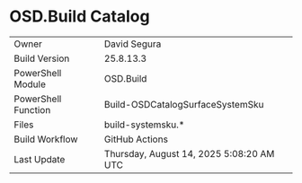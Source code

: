﻿# OSD.Build Catalog

| | |
|-|-|
| Owner | David Segura |
| Build Version | 25.8.13.3 |
| PowerShell Module | OSD.Build |
| PowerShell Function | Build-OSDCatalogSurfaceSystemSku |
| Files | build-systemsku.* |
| Build Workflow | GitHub Actions |
| Last Update | Thursday, August 14, 2025 5:08:20 AM UTC |
